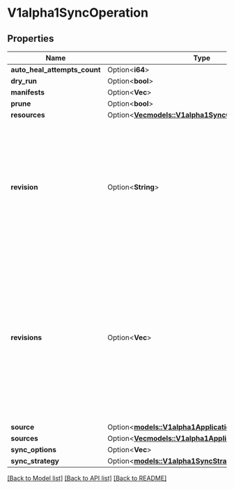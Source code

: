 # V1alpha1SyncOperation

## Properties

Name | Type | Description | Notes
------------ | ------------- | ------------- | -------------
**auto_heal_attempts_count** | Option<**i64**> |  | [optional]
**dry_run** | Option<**bool**> |  | [optional]
**manifests** | Option<**Vec<String>**> |  | [optional]
**prune** | Option<**bool**> |  | [optional]
**resources** | Option<[**Vec<models::V1alpha1SyncOperationResource>**](v1alpha1SyncOperationResource.md)> |  | [optional]
**revision** | Option<**String**> | Revision is the revision (Git) or chart version (Helm) which to sync the application to If omitted, will use the revision specified in app spec. | [optional]
**revisions** | Option<**Vec<String>**> | Revisions is the list of revision (Git) or chart version (Helm) which to sync each source in sources field for the application to If omitted, will use the revision specified in app spec. | [optional]
**source** | Option<[**models::V1alpha1ApplicationSource**](v1alpha1ApplicationSource.md)> |  | [optional]
**sources** | Option<[**Vec<models::V1alpha1ApplicationSource>**](v1alpha1ApplicationSource.md)> |  | [optional]
**sync_options** | Option<**Vec<String>**> |  | [optional]
**sync_strategy** | Option<[**models::V1alpha1SyncStrategy**](v1alpha1SyncStrategy.md)> |  | [optional]

[[Back to Model list]](../README.md#documentation-for-models) [[Back to API list]](../README.md#documentation-for-api-endpoints) [[Back to README]](../README.md)


